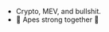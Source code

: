 - Crypto, MEV, and bullshit.
- 🦧 Apes strong together 🦧

<!---
0xbendover/0xbendover is a ✨ special ✨ repository because its `README.md` (this file) appears on your GitHub profile.
You can click the Preview link to take a look at your changes.
--->
